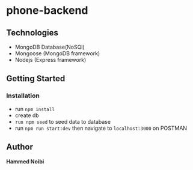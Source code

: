 # phone-backend


## Technologies

* MongoDB Database(NoSQl)
* Mongoose (MongoDB framework)
* Nodejs (Express framework)



## Getting Started
### Installation
- run `npm install`
- create db
- `run npm seed` to seed data to database
- run `npm run start:dev` then navigate to `localhost:3000` on POSTMAN
## Author
**Hammed Noibi** 